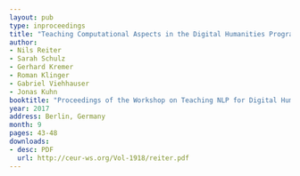 ```yaml
---
layout: pub
type: inproceedings
title: "Teaching Computational Aspects in the Digital Humanities Program at University of Stuttgart – Intentions and Experiences"
author:
- Nils Reiter
- Sarah Schulz
- Gerhard Kremer
- Roman Klinger
- Gabriel Viehhauser
- Jonas Kuhn
booktitle: "Proceedings of the Workshop on Teaching NLP for Digital Humanities (Teach4DH 2017) co-located with GSCL 2017"
year: 2017
address: Berlin, Germany
month: 9
pages: 43-48
downloads:
- desc: PDF
  url: http://ceur-ws.org/Vol-1918/reiter.pdf
---
```

